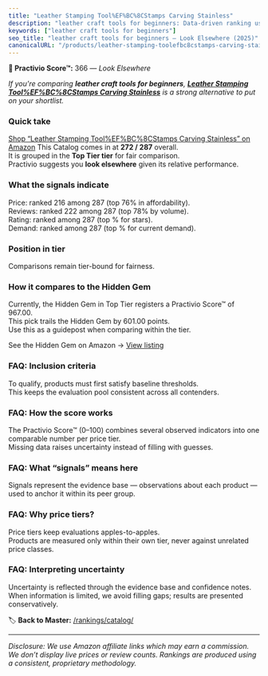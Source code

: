 ```yaml
---
title: "Leather Stamping Tool%EF%BC%8CStamps Carving Stainless"
description: "leather craft tools for beginners: Data-driven ranking using the Practivio Score™. Positioned by quality, value, demand, findability, momentum."
keywords: ["leather craft tools for beginners"]
seo_title: "leather craft tools for beginners — Look Elsewhere (2025)"
canonicalURL: "/products/leather-stamping-toolefbc8cstamps-carving-stainless-B0DXZWBZQ1/"
---
```


**🚫 Practivio Score™:** 366 — _Look Elsewhere_


*If you're comparing **leather craft tools for beginners**, **[Leather Stamping Tool%EF%BC%8CStamps Carving Stainless](https://www.amazon.com/dp/B0DXZWBZQ1?tag=practivio-20)** is a strong alternative to put on your shortlist.*
### Quick take
[Shop “Leather Stamping Tool%EF%BC%8CStamps Carving Stainless” on Amazon](https://www.amazon.com/dp/B0DXZWBZQ1?tag=practivio-20)
This Catalog comes in at **272 / 287** overall.  
It is grouped in the **Top Tier tier** for fair comparison.  
Practivio suggests you **look elsewhere** given its relative performance.

### What the signals indicate
Price: ranked 216 among 287 (top 76% in affordability).  
Reviews: ranked 222 among 287 (top 78% by volume).  
Rating: ranked  among 287 (top % for stars).  
Demand: ranked  among 287 (top % for current demand).

### Position in tier
Comparisons remain tier-bound for fairness.

### How it compares to the Hidden Gem
Currently, the Hidden Gem in Top Tier registers a Practivio Score™ of 967.00.  
This pick trails the Hidden Gem by 601.00 points.  
Use this as a guidepost when comparing within the tier.  

See the Hidden Gem on Amazon → [View listing](https://www.amazon.com/dp/B07TP844VN?tag=practivio-20)

### FAQ: Inclusion criteria
To qualify, products must first satisfy baseline thresholds.  
This keeps the evaluation pool consistent across all contenders.

### FAQ: How the score works
The Practivio Score™ (0–100) combines several observed indicators into one comparable number per price tier.  
Missing data raises uncertainty instead of filling with guesses.

### FAQ: What “signals” means here
Signals represent the evidence base — observations about each product — used to anchor it within its peer group.

### FAQ: Why price tiers?
Price tiers keep evaluations apples-to-apples.  
Products are measured only within their own tier, never against unrelated price classes.

### FAQ: Interpreting uncertainty
Uncertainty is reflected through the evidence base and confidence notes.  
When information is limited, we avoid filling gaps; results are presented conservatively.


🏷️ **Back to Master:** [/rankings/catalog/](/rankings/catalog/)

---
_Disclosure: We use Amazon affiliate links which may earn a commission. We don’t display live prices or review counts. Rankings are produced using a consistent, proprietary methodology._
